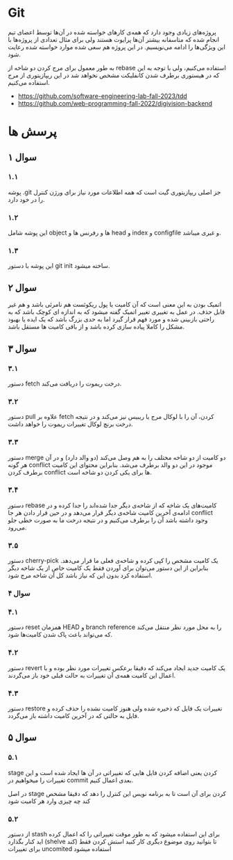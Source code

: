 # Git
پروژه‌های زیادی وجود دارد که همه‌ی کارهای خواسته شده در آن‌ها توسط اعضای تیم انجام شده که متاسفانه بیشتر آن‌ها پرایوت هستند ولی برای مثال تعدادی از پروژه‌ها با این ویژگی‌ها را ادامه می‌نویسیم. در این پروژه هم سعی شده موارد خواسته شده رعایت شود.

به طور معمول برای مرج کردن دو شاخه از rebase استفاده می‌کنیم، ولی با توجه به این که در هیستوری برطرف شدن کانفلیکت مشخص نخواهد شد در این ریپازیتوری از مرج استفاده می‌کنیم.

- https://github.com/software-engineering-lab-fall-2023/tdd
- https://github.com/web-programming-fall-2022/digivision-backend


# پرسش ها
## سوال ۱
### ۱.۱
پوشه .git  جز اصلی ریپازیتوری گیت است که همه  اطلاعات مورد نیاز برای ورژن کنترل را در  خود دارد.

### ۱.۲
 این پوشه شامل object ها و رفرنس ها و head و index و configfile و غیری میباشد.
 
### ۱.۳
این پوشه با دستور git init ساخته میشود.

## سوال ۲
 اتمیک بودن به این معنی است که آن کامیت یا پول ریکوئست هم نامرئی باشد و هم غیر قابل حذف. در عمل به تغییری تغییر اتمیک گفته میشود که به اندازه ای کوچک باشد که به راحتی بازبینی شده و مورد فهم قرار گیرد اما به حدی بزرگ باشد که یک ایده یا بهبود مشکل را کاملا پیاده سازی کرده باشد و از باقی کامیت ها مستقل باشد.

## سوال ۳
### ۳.۱
دستور fetch درخت ریموت را دریافت می‌کند.
### ۳.۲
دستور pull علاوه بر fetch کردن، آن را با لوکال مرج یا ریبیس نیز می‌کند و در نتیجه درخت برنچ لوکال تغییرات ریموت را خواهد داشت.
### ۳.۳
دستور merge دو کامیت از دو شاخه مختلف را به هم وصل می‌کند (دو والد دارد) و در آن هر گونه conflict موجود در این دو والد برطرف می‌شد. بنابراین محتوای این کامیت برطرف کردن conflict ها برای یکی کردن دو شاخه است.
### ۳.۴
دستور rebase کامیت‌های یک شاخه که از شاخه‌ی دیگر جدا شده‌اند را جدا کرده و در ادامه‌ی آخرین کامیت شاخه‌ی دیگر قرار می‌دهد و در حین قرار دادن هر جا conflict وجود داشته باشد آن را برطرف می‌کنیم و در نتیجه درخت ما به صورت خطی جلو می‌رود.
### ۳.۵
دستور cherry-pick یک کامیت مشخص را کپی کرده و شاخه‌ی فعلی ما قرار می‌دهد. بنابراین از این دستور می‌توان برای آوردن فقط یک کامیت خاص از یک شاخه دیگر استفاده کرد بدون این که نیاز باشد کل آن شاخه مرج شود.

### سوال ۴
### ۴.۱
دستور reset همزمان HEAD و branch reference را به محل مورد نظر منتقل می‌کند که می‌تواند باعث پاک شدن کامیت‌ها شود.
### ۴.۲
دستور revert یک کامیت جدید ایجاد می‌کند که دقیقا برعکس تغییرات مورد نظر بوده و با اعمال این کامیت همه‌ی آن تغییرات به حالت قبلی خود باز می‌گردند.
### ۴.۳
دستور restore تغییرات یک فایل که ذخیره شده ولی هنوز کامیت نشده را حذف کرده و فایل به حالتی که در آخرین کامیت داشته باز می‌گردد.

## سوال ۵

### ۵.۱
stage کردن یعنی اضافه کردن فایل هایی که تغییراتی در آن ها ایجاد شده است و این تغییرات را میخواهیم در commit بعدی اعمال کنیم.

در اصل stage کردن برای آن است تا به برنامه نویس این کنترل را دهد که دقیقا مشخص کند چه چیزی وارد هر کامیت شود

### ۵.۲
از دستور stash برای این استفاده میشود که به طور موقت تغییراتی را که اعمال کرده اید کنار بگذارد (shelve کند) تا بتوانید روی موضوع دیگری کار کنید
استش کردن فقط برای تغییرات uncomited استفاده میشود
